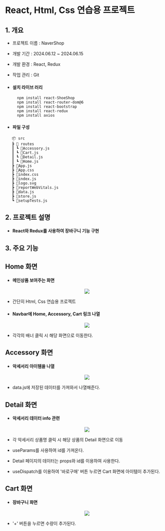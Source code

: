 # React, Html, Css 연습용 프로젝트

## 1. 개요

- 프로젝트 이름 : NaverShop
- 개발 기간 : 2024.06.12 ~ 2024.06.15
- 개발 환경 : React, Redux
- 작업 관리 : Git
- #### 설치 라이브 러리

        npm install react-ShoeShop
        npm install react-router-dom@6
        npm install react-bootstrap
        npm install react-redux
        npm install axios

- #### 파일 구성

```
   📦 src
   ┣ 📂 routes
   ┃ ┗ 📜Accessory.js
   ┃ ┗ 📜Cart.js
   ┃ ┗ 📜Detail.js
   ┃ ┗ 📜Home.js
   ┣ 📜App.js
   ┣ 📜App.css
   ┣ 📜index.css
   ┣ 📜index.js
   ┣ 📜logo.svg
   ┣ 📜reportWebVitals.js
   ┣ 📜data.js
   ┣ 📜store.js
   ┗ 📜setupTests.js
```

## 2. 프로젝트 설명

- #### React와 Redux를 사용하여 장바구니 기능 구현

## 3. 주요 기능

## Home 화면

- #### 메인상품 보여주는 화면

  <div align="center">
    <img src="https://github.com/knss12/navershop/assets/121605903/986e92c9-d54e-4e8f-834e-0420ceaa7802"> 
  </div>

- 간단히 Html, Css 연습용 프로젝트

- #### Navbar에 Home, Accessory, Cart 링크 나열

  <div align="center">
    <img src="https://github.com/knss12/navershop/assets/121605903/3210289e-9bd8-4ee3-955e-0a7bffe3feb5"> 
  </div>

- 각각의 배너 클릭 시 해당 화면으로 이동한다.

## Accessory 화면

- #### 악세서리 아이템을 나열

  <div align="center">
    <img src="https://github.com/knss12/navershop/assets/121605903/c98905c6-3acc-4348-9e13-085aeecabb02"> 
  </div>

- data.js에 저장된 데이터를 가져와서 나열해준다.

## Detail 화면

- #### 악세서리 데이터 info 관련

  <div align="center">
      <img src = "https://github.com/knss12/navershop/assets/121605903/6521611b-9961-47ae-be0f-b27ed3d7345e"> 
  </div>

- 각 악세서리 상품명 클릭 시 해당 상품의 Detail 화면으로 이동
- useParams를 사용하여 id를 가져온다.
- Detail 페이지의 데이터는 props와 id를 이용하여 사용한다.
- useDispatch를 이용하여 '바로구매' 버튼 누르면 Cart 화면에 아이템이 추가된다.

## Cart 화면

- #### 장바구니 화면

  <div align="center">
      <img src = "https://github.com/knss12/navershop/assets/121605903/2fe1b925-4806-4d2d-be3f-b39622ac393e"> 
  </div>

- '+' 버튼을 누르면 수량이 추가된다.
